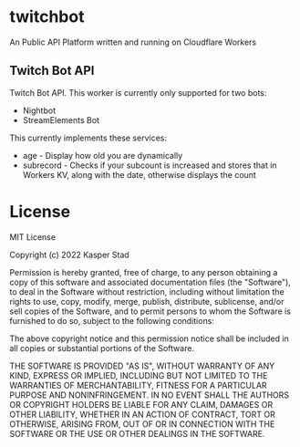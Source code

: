 # twitchbot

An Public API Platform written and running on Cloudflare Workers

## Twitch Bot API

Twitch Bot API. This worker is currently only supported for two bots:

* Nightbot
* StreamElements Bot

This currently implements these services:

* age - Display how old you are dynamically
* subrecord - Checks if your subcount is increased and stores that in Workers KV, along with the date, otherwise displays the count

# License

MIT License

Copyright (c) 2022 Kasper Stad

Permission is hereby granted, free of charge, to any person obtaining a copy
of this software and associated documentation files (the "Software"), to deal
in the Software without restriction, including without limitation the rights
to use, copy, modify, merge, publish, distribute, sublicense, and/or sell
copies of the Software, and to permit persons to whom the Software is
furnished to do so, subject to the following conditions:

The above copyright notice and this permission notice shall be included in all
copies or substantial portions of the Software.

THE SOFTWARE IS PROVIDED "AS IS", WITHOUT WARRANTY OF ANY KIND, EXPRESS OR
IMPLIED, INCLUDING BUT NOT LIMITED TO THE WARRANTIES OF MERCHANTABILITY,
FITNESS FOR A PARTICULAR PURPOSE AND NONINFRINGEMENT. IN NO EVENT SHALL THE
AUTHORS OR COPYRIGHT HOLDERS BE LIABLE FOR ANY CLAIM, DAMAGES OR OTHER
LIABILITY, WHETHER IN AN ACTION OF CONTRACT, TORT OR OTHERWISE, ARISING FROM,
OUT OF OR IN CONNECTION WITH THE SOFTWARE OR THE USE OR OTHER DEALINGS IN THE
SOFTWARE.
